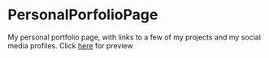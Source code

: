 # PersonalPorfolioPage

My personal portfolio page, with links to a few of my projects and my social media profiles. Click <a href="https://dimejidj.github.io/PersonalPorfolioPage/">here</a> for preview
